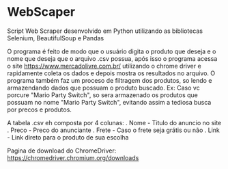 # WebScaper
Script Web Scraper desenvolvido em Python utilizando as bibliotecas Selenium, BeautifulSoup e Pandas


O programa é feito de modo que o usuário digita o produto que deseja e o nome que deseja que o arquivo .csv possua, após isso o programa acessa o site https://www.mercadolivre.com.br/ utilizando o chrome driver e rapidamente coleta os dados e depois mostra os resultados no arquivo. O programa também faz um proceso de filtragem dos produtos, so lendo e armazendando dados que possuam o produto buscado. Ex: Caso vc porcure "Mario Party Switch", so sera armazenado os produtos que possuam no nome "Mario Party Switch", evitando assim a tediosa busca por precos e produtos.

A tabela .csv eh composta por 4 colunas:
  . Nome - Titulo do anuncio no site
  . Preco - Preco do anunciante
  . Frete - Caso o frete seja grátis ou não
  . Link - Link direto para o produto de sua escolha


Pagina de download do ChromeDriver: https://chromedriver.chromium.org/downloads

